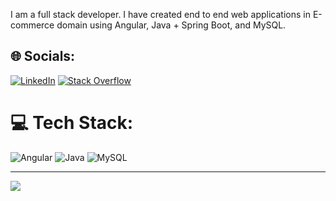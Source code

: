 I am a full stack developer. I have created end to end web applications in E-commerce domain using Angular, Java + Spring Boot, and MySQL.

## 🌐 Socials:
[![LinkedIn](https://img.shields.io/badge/LinkedIn-%230077B5.svg?logo=linkedin&logoColor=white)](https://linkedin.com/in/shubham-jeurkar) [![Stack Overflow](https://img.shields.io/badge/-Stackoverflow-FE7A16?logo=stack-overflow&logoColor=white)](https://stackoverflow.com/users/21548579) 

# 💻 Tech Stack:
![Angular](https://img.shields.io/badge/angular-%23DD0031.svg?style=plastic&logo=angular&logoColor=white) ![Java](https://img.shields.io/badge/java-%23ED8B00.svg?style=plastic&logo=java&logoColor=white) ![MySQL](https://img.shields.io/badge/mysql-%2300f.svg?style=plastic&logo=mysql&logoColor=white)


---
[![](https://visitcount.itsvg.in/api?id=shubhamjeurkar&icon=0&color=0)](https://visitcount.itsvg.in)

<!-- Proudly created with GPRM ( https://gprm.itsvg.in ) -->


<!--
**shubhamjeurkar/shubhamjeurkar** is a ✨ _special_ ✨ repository because its `README.md` (this file) appears on your GitHub profile.

Here are some ideas to get you started:

- 🔭 I’m currently working on ...
- 🌱 I’m currently learning ...
- 👯 I’m looking to collaborate on ...
- 🤔 I’m looking for help with ...
- 💬 Ask me about ...
- 📫 How to reach me: ...
- 😄 Pronouns: ...
- ⚡ Fun fact: ...
-->
